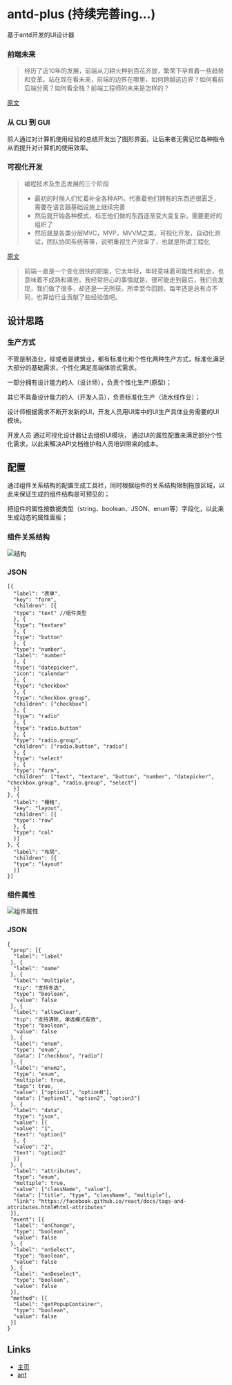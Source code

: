 # antd-plus (持续完善ing...)
基于antd开发的UI设计器

### 前端未来
> 经历了近10年的发展，前端从刀耕火种到百花齐放，繁荣下孕育着一些趋势和变革。站在现在看未来，前端的边界在哪里，如何跨越这边界？如何看前后端分离？如何看全栈？前端工程师的未来是怎样的？

[原文](http://www.infoq.com/cn/news/2016/06/ali-front-end-engineer)

### 从 CLI 到 GUI
前人通过对计算机使用经验的总结开发出了图形界面，让后来者无需记忆各种指令从而提升对计算机的使用效率。

### 可视化开发

> 编程技术及生态发展的三个阶段
> - 最初的时候人们忙着补全各种API，代表着他们拥有的东西还很匮乏，需要在语言跟基础设施上继续完善
> - 然后就开始各种模式，标志他们做的东西逐渐变大变复杂，需要更好的组织了
> - 然后就是各类分层MVC，MVP，MVVM之类，可视化开发，自动化测试，团队协同系统等等，说明重视生产效率了，也就是所谓工程化

[原文](http://www.infoq.com/cn/articles/2015-review-frontend)

>前端一直是一个变化很快的职能，它太年轻，年轻意味着可能性和机会，也意味着不成熟和痛苦。我经常担心的事情就是，很可能走到最后，我们会发现，我们做了很多，却还是一无所获。所幸至今回顾，每年还是总有点不同，也算给行业贡献了些经验值吧。

## 设计思路

### 生产方式
不管是制造业，抑或者是建筑业，都有标准化和个性化两种生产方式，标准化满足大部分的基础需求，个性化满足高端体验式需求。

一部分拥有设计能力的人（设计师），负责个性化生产(原型)；

其它不具备设计能力的人（开发人员），负责标准化生产（流水线作业）；

设计师根据需求不断开发新的UI，开发人员用UI库中的UI生产具体业务需要的UI模块。

开发人员 通过可视化设计器让去组织UI模块， 通过UI的属性配置来满足部分个性化需求，以此来解决API文档维护和人员培训带来的成本。


## 配置
通过组件关系结构的配置生成工具栏，同时根据组件的关系结构限制拖放区域，以此来保证生成的组件结构是可预见的；

把组件的属性按数据类型（string、boolean、JSON、enum等）字段化，以此来生成动态的属性面板；


### 组件关系结构
![结构](https://raw.githubusercontent.com/gitwuhao/screenshots/master/201610221658.png)


### JSON
```
[{
  "label": "表单",
  "key": "form",
  "children": [{
  "type": "text" //组件类型
  }, {
  "type": "textare"
  }, {
  "type": "button"
  }, {
  "type": "number",
  "label": "number"
  }, {
  "type": "datepicker",
  "icon": "calendar"
  }, {
  "type": "checkbox"
  }, {
  "type": "checkbox.group",
  "children": ["checkbox"]
  }, {
  "type": "radio"
  }, {
  "type": "radio.button"
  }, {
  "type": "radio.group",
  "children": ["radio.button", "radio"]
  }, {
  "type": "select"
  }, {
  "type": "form",
  "children": ["text", "textare", "button", "number", "datepicker", "checkbox.group", "radio.group", "select"]
  }]
}, {
  "label": "栅格",
  "key": "layout",
  "children": [{
  "type": "row"
  }, {
  "type": "col"
  }]
}, {
  "label": "布局",
  "children": [{
  "type": "layout"
  }]
}]
```


### 组件属性
![组件属性](https://raw.githubusercontent.com/gitwuhao/screenshots/master/201610221701.png)


### JSON
```
{
 "prop": [{
  "label": "label"
 }, {
  "label": "name"
 }, {
  "label": "multiple",
  "tip": "支持多选",
  "type": "boolean",
  "value": false
 }, {
  "label": "allowClear",
  "tip": "支持清除, 单选模式有效",
  "type": "boolean",
  "value": false
 }, {
  "label": "enum",
  "type": "enum",
  "data": ["checkbox", "radio"]
 }, {
  "label": "enum2",
  "type": "enum",
  "multiple": true,
  "tags": true,
  "value": ["option1", "optionN"],
  "data": ["option1", "option2", "option3"]
 }, {
  "label": "data",
  "type": "json",
  "value": [{
  "value": "1",
  "text": "option1"
  }, {
  "value": "2",
  "text": "option2"
  }]
 }, {
  "label": "attributes",
  "type": "enum",
  "multiple": true,
  "value": ["className", "value"],
  "data": ["title", "type", "className", "multiple"],
  "link": "https://facebook.github.io/react/docs/tags-and-attributes.html#html-attributes"
 }],
 "event": [{
  "label": "onChange",
  "type": "boolean",
  "value": false
 }, {
  "label": "onSelect",
  "type": "boolean",
  "value": false
 }, {
  "label": "onDeselect",
  "type": "boolean",
  "value": false
 }],
 "method": [{
  "label": "getPopupContainer",
  "type": "boolean",
  "value": false
 }]
}

```

## Links

- [主页](http://oilan.com.cn/antd-plus/)
- [ant](https://ant.design/)
